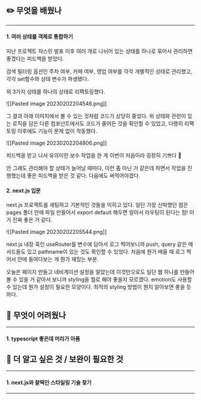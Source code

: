 ## ✏️ 무엇을 배웠나
---
#### 1. 여러 상태를 객체로 통합하기

지난 프로젝트 쟈스민 발표 이후 여러 개로 나뉘어 있는 상태를 하나로 묶어서 관리하면 좋겠다는 피드백을 받았다. 

검색 필터링 옵션인 주차 여부, 카페 여부, 영업 여부를 각각 개별적인 상태로 관리했고, 각각 set함수와 상태 변수가 파생됐다.

위 3가지 상태를 하나의 상태로 리팩토링했다.

![[Pasted image 20230202204546.png]]

그 결과 아래 이미지에서 볼 수 있는 것처럼 코드가 상당히 줄었다. 위 상태와 관련이 있는 로직을 담은 다른 컴포넌트에서도 코드가 줄어든 것을 확인할 수 있었고, 다행히 리팩토링 이후에도 기능이 문제 없이 작동했다.

![[Pasted image 20230202204806.png]]

피드백을 받고 나서 유의미한 보수 작업을 한 게 이번이 처음이라 굉장히 기쁘다 🥳

안 그래도 관리해야 할 상태가 늘어날 때마다, 이런 좀 아닌 거 같은데 하면서 작업을 진행했는데 좋은 피드백을 받은 것 같다. 다음에도 써먹어야겠다.

#### 2. next.js 입문

next.js 프로젝트를 세팅하고 기본적인 것들을 익히고 있다. 일단 가장 신박했던 점은 pages 폴더 안에 파일 만들어서 export default 해두면 알아서 라우팅이 된다는 점! 이거 진짜 좋은 거 같다.

![[Pasted image 20230202205544.png]]

next.js 내장 훅인 useRouter를 변수에 담아서 로그 찍어보니까 push, query 같은 메서드들도 있고 pathname이 있는 것도 확인할 수 있었다. 처음에 뭔가 배울 때 로그 찍어서 안에 들여다보는 게 뭔가 재밌는 부분.

오늘은 페이지 만들고 네비게이션 설정을 알았는데 이것만으로도 일단 웹 하나를 만들어볼 수 있을 거 같아서 보니까 styling을 뭘로 해야 좋을지 모르겠다. emotion도 사용할 수 있는데 뭔가 설정이 필요한 모양이다. 최적의 styling 방법이 뭔지 알아보면 좋을 듯 하다.

## 🥵 무엇이 어려웠나
---
#### 1. typescript 좋은데 머리가 아픔

## 🔎 더 알고 싶은 것 / 보완이 필요한 것
---
#### 1. next.js와 찰떡인 스타일링 기술  찾기
---



